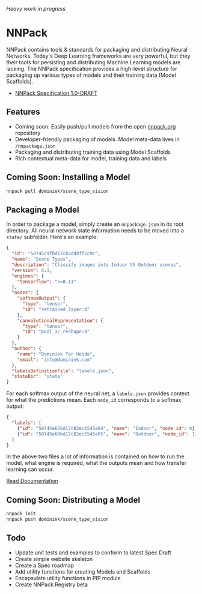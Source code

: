 _Heavy work in progress_

# NNPack

NNPack contains tools & standards for packaging and distributing Neural Networks. Today's Deep Learning frameworks are very powerful, but they their tools for persisting and distributing Machine Learning models are lacking. The NNPack specification provides a high-level structure for packaging up various types of models and their training data (Model Scaffolds).

* [NNPack Specification 1.0-DRAFT](./SPEC.md)

## Features

* Coming soon: Easily push/pull models from the open [nnpack.org](http://nnpack.org) repository
* Developer-friendly packaging of models. Model meta-data lives in `/nnpackage.json`
* Packaging and distributing training data using Model Scaffolds
* Rich contextual meta-data for model, training data and labels

## Coming Soon: Installing a Model

```bash
nnpack pull dominiek/scene_type_vision
```

## Packaging a Model

In order to package a model, simply create an `nnpackage.json` in its root directory. All neural network state information needs to be moved into a `state/` subfolder. Here's an example:

```json
{
  "id": "58745c9fbd17c82dd4ff7c9c",
  "name": "Scene Types",
  "description": "Classify images into Indoor VS Outdoor scenes",
  "version": 0.1,
  "engines": {
    "tensorflow": ">=0.11"
  },
  "nodes": {
    "softmaxOutput": {
      "type": "tensor",
      "id": "retrained_layer:0"
    },
    "convolutionalRepresentation": {
      "type": "tensor",
      "id": "pool_3/_reshape:0"
    }
  },
  "author": {
    "name": "Dominiek Ter Heide",
    "email": "info@dominiek.com"
  },
  "labelsDefinitionFile": "labels.json",
  "stateDir": "state"
}
```

For each softmax output of the neural net, a `labels.json` provides context for what the predictions mean. Each `node_id` corresponds to a softmax output:

```json
{
  "labels": [
    {"id": "58745e65bd17c82ec1545a64", "name": "Indoor", "node_id": 0},
    {"id": "58745e69bd17c82ec1545a65", "name": "Outdoor", "node_id": 1}
  ]
}
```

In the above two files a lot of information is contained on how to run the model, what engine is required, what the outputs mean and how transfer learning can occur.

[Read Documentation](./SPEC.md)

## Coming Soon: Distributing a Model

```bash
nnpack init .
nnpack push dominiek/scene_type_vision
```

## Todo

* Update unit tests and examples to conform to latest Spec Draft
* Create simple website skeleton
* Create a Spec roadmap
* Add utility functions for creating Models and Scaffolds
* Encapsulate utility functions in PIP module
* Create NNPack Registry beta
